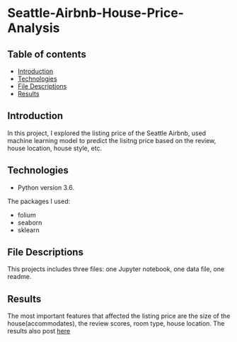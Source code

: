 # Seattle-Airbnb-House-Price-Analysis

## Table of contents
* [Introduction](#Introduction)
* [Technologies](#Technologies)
* [File Descriptions](#FileDescriptions)
* [Results](#Results)

## Introduction
In this project, I explored the listing price of the Seattle Airbnb, used machine learning model to predict the lisitng price based on the review, house location, house style, etc. 

## Technologies
* Python version 3.6.

The packages I used:
* folium
* seaborn
* sklearn
	
## File Descriptions

This projects includes three files: one Jupyter notebook, one data file, one readme. 
 
## Results
 
The most important features that affected the listing price are the size of the house(accommodates), the review scores, room type, house location. The results also post [here](https://medium.com/@sishuiweilanmei/seatle-airbnb-house-price-analysis-a06e9f688006)
